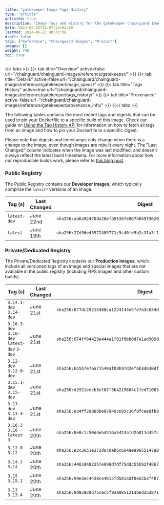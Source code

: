 ```yaml
---
title: "gatekeeper Image Tags History"
type: "article"
unlisted: true
description: "Image Tags and History for the gatekeeper Chainguard Image"
date: 2023-06-22T11:07:52+02:00
lastmod: 2024-06-23 00:43:06
draft: false
tags: ["Reference", "Chainguard Images", "Product"]
images: []
weight: 700
toc: true
---
```


{{< tabs >}}
{{< tab title="Overview" active=false url="/chainguard/chainguard-images/reference/gatekeeper/" >}}
{{< tab title="Details" active=false url="/chainguard/chainguard-images/reference/gatekeeper/image_specs/" >}}
{{< tab title="Tags History" active=true url="/chainguard/chainguard-images/reference/gatekeeper/tags_history/" >}}
{{< tab title="Provenance" active=false url="/chainguard/chainguard-images/reference/gatekeeper/provenance_info/" >}}
{{</ tabs >}}

The following tables contains the most recent tags and digests that can be used to pin your Dockerfile to a specific build of this image. Check our guide on [Using the Tag History API](/chainguard/chainguard-images/using-the-tag-history-api/) for information on how to fetch all tags from an image and how to pin your Dockerfile to a specific digest.

Please note that digests and timestamps only change when there is a change to the image, even though images are rebuilt every night. The "Last Changed" column indicates when the image was last modified, and doesn't always reflect the latest build timestamp. For more information about how our reproducible builds work, please refer to [this blog post](https://www.chainguard.dev/unchained/reproducing-chainguards-reproducible-image-builds).

### Public Registry
The Public Registry contains our **Developer Images**, which typically comprise the `latest*` versions of an image.

| Tag (s)       | Last Changed | Digest                                                                    |
|---------------|--------------|---------------------------------------------------------------------------|
|  `latest-dev` | June 22nd    | `sha256:aa6a92470da26efa9534fe867b849f562097c644599d322793fc4a68fe8934c2` |
|  `latest`     | June 19th    | `sha256:27d56e43972405771c5c40fe5b2c31a3f16077c340ab98c7f823298f694dc67f` |


### Private/Dedicated Registry
The Private/Dedicated Registry contains our **Production Images**, which include all versioned tags of an image and special images that are not available in the public registry (including FIPS images and other custom builds).

| Tag (s)                                       | Last Changed | Digest                                                                    |
|-----------------------------------------------|--------------|---------------------------------------------------------------------------|
|  `3.14.1-dev` `3.14-dev`                      | June 21st    | `sha256:877dc29215480ca1224144e5fe7a3c634d155a280a959bac74896294812bf508` |
|  `3.16.3-dev` `3.16-dev` `latest-dev` `3-dev` | June 21st    | `sha256:074ff04429a444a1f81f0bb8d7a1ad909d1bdc8e21f144f07ff066418f7a874a` |
|  `3.12-dev` `3.12.0-dev`                      | June 21st    | `sha256:6b5b7e7aa71548af03b97d2ef6b3d630dfa454a94fbf7be02b112c3bf8ee6385` |
|  `3.15.1-dev` `3.15-dev`                      | June 21st    | `sha256:d2921eecb3ef67f3b4219864c1fed71083cf3c70ae88077543013f86953a7f7b` |
|  `3.13-dev` `3.13.4-dev`                      | June 21st    | `sha256:e34ff20886be87049c605c36f8fcee8fb81556a5e757fe2eb05ae00ad911b6e6` |
|  `3.16.3` `3.16` `latest` `3`                 | June 20th    | `sha256:0e0c1c50ddebd516a5424afd2b011d457c3a5a4cc04b0f9c5edb6354037a7aa9` |
|  `3.12.0` `3.12`                              | June 20th    | `sha256:e2c3651e373d6c0ab6c664aea9955147a842d87a0c7a632f7f236d94461c0fdf` |
|  `3.14.1` `3.14`                              | June 20th    | `sha256:4483d482357e698d7df75ddc55b92f48671cdf3f92ba5aad38c05be71dd6e269` |
|  `3.15` `3.15.1`                              | June 20th    | `sha256:99e3ec4438ce4b15fd501adf0ed2b3f487557e9f7bafbfca52765a76ad836bf1` |
|  `3.13` `3.13.4`                              | June 20th    | `sha256:9d92820b75cec5f93a9851213b6d3538716fb901c783c0143594ee86e4fad9e4` |

